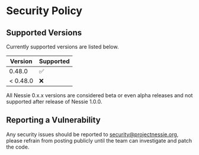 # Security Policy

## Supported Versions

Currently supported versions are listed below.

| Version  | Supported          |
|----------|--------------------|
| 0.48.0   | :white_check_mark: |
| < 0.48.0 | :x:                |

All Nessie 0.x.x versions are considered beta or even alpha releases and not supported after
release of Nessie 1.0.0.

## Reporting a Vulnerability

Any security issues should be reported to security@projectnessie.org, please refrain from posting publicly until the team can investigate and patch the code.
